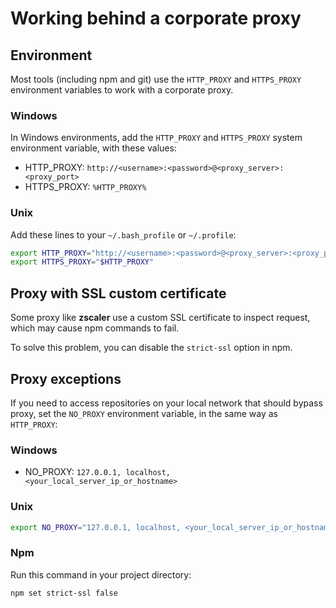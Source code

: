 # Working behind a corporate proxy

## Environment

Most tools (including npm and git) use the `HTTP_PROXY` and `HTTPS_PROXY` environment variables to work with a
corporate proxy.

### Windows

In Windows environments, add the `HTTP_PROXY` and `HTTPS_PROXY` system environment variable, with these values:

- HTTP_PROXY: `http://<username>:<password>@<proxy_server>:<proxy_port>`
- HTTPS_PROXY: `%HTTP_PROXY%`

### Unix

Add these lines to your `~/.bash_profile` or `~/.profile`:
```bash
export HTTP_PROXY="http://<username>:<password>@<proxy_server>:<proxy_port>"
export HTTPS_PROXY="$HTTP_PROXY"
```

## Proxy with SSL custom certificate

Some proxy like **zscaler** use a custom SSL certificate to inspect request, which may cause npm commands to fail.

To solve this problem, you can disable the `strict-ssl` option in npm.

## Proxy exceptions

If you need to access repositories on your local network that should bypass proxy, set the `NO_PROXY` environment
variable, in the same way as `HTTP_PROXY`:

### Windows

- NO_PROXY: `127.0.0.1, localhost, <your_local_server_ip_or_hostname>`

### Unix

```bash
export NO_PROXY="127.0.0.1, localhost, <your_local_server_ip_or_hostname>"
```

### Npm

Run this command in your project directory:
```bash
npm set strict-ssl false
```
